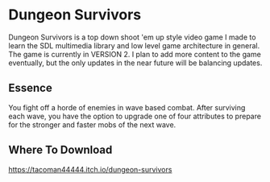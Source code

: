 # Dungeon Survivors

Dungeon Survivors is a top down shoot 'em up style video game I made to learn the SDL multimedia library and low level
game architecture in general. The game is currently in VERSION 2. I plan to add more content to the game eventually, but 
the only updates in the near future will be balancing updates.

## Essence

You fight off a horde of enemies in wave based combat. After surviving each wave, you have the option to upgrade one of
four attributes to prepare for the stronger and faster mobs of the next wave.

## Where To Download

https://tacoman44444.itch.io/dungeon-survivors

